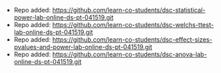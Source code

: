 
- Repo added: https://github.com/learn-co-students/dsc-statistical-power-lab-online-ds-pt-041519.git
- Repo added: https://github.com/learn-co-students/dsc-welchs-ttest-lab-online-ds-pt-041519.git
- Repo added: https://github.com/learn-co-students/dsc-effect-sizes-pvalues-and-power-lab-online-ds-pt-041519.git
- Repo added: https://github.com/learn-co-students/dsc-anova-lab-online-ds-pt-041519.git